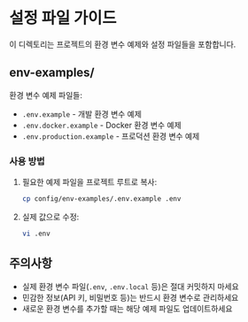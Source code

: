 # 설정 파일 가이드

이 디렉토리는 프로젝트의 환경 변수 예제와 설정 파일들을 포함합니다.

## env-examples/

환경 변수 예제 파일들:

- `.env.example` - 개발 환경 변수 예제
- `.env.docker.example` - Docker 환경 변수 예제  
- `.env.production.example` - 프로덕션 환경 변수 예제

### 사용 방법

1. 필요한 예제 파일을 프로젝트 루트로 복사:
   ```bash
   cp config/env-examples/.env.example .env
   ```

2. 실제 값으로 수정:
   ```bash
   vi .env
   ```

## 주의사항

- 실제 환경 변수 파일(`.env`, `.env.local` 등)은 절대 커밋하지 마세요
- 민감한 정보(API 키, 비밀번호 등)는 반드시 환경 변수로 관리하세요
- 새로운 환경 변수를 추가할 때는 해당 예제 파일도 업데이트하세요